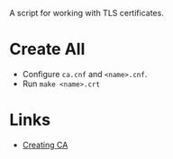 A script for working with TLS certificates.

# Create All

* Configure `ca.cnf` and `<name>.cnf`.
* Run `make <name>.crt`

# Links

* [Creating CA](https://www.phildev.net/ssl/creating_ca.html)
